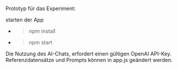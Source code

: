 Prototyp für das Experiment:

starten der App
 - >npm install 
 - >npm start

Die Nutzung des AI-Chats, erfordert einen gültigen OpenAI API-Key.\
Referenzdatensätze und Prompts können in app.js geändert werden.
